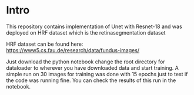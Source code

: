 # Intro
This repository contains implementation of Unet with Resnet-18 and was deployed on HRF dataset which is the retinasegmentation dataset


HRF dataset can be found here: https://www5.cs.fau.de/research/data/fundus-images/

Just download the python notebook change the root directory for dataloader to wherever you have downloaded data and start training. A simple run on 30 images for training was done with 15 epochs just to test if the code was running fine. You can check the results of this run in the notebook. 
